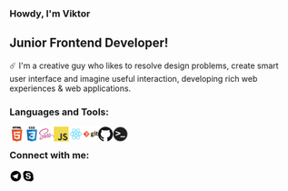 ### Howdy, I'm Viktor

## Junior Frontend Developer!
☄️ I'm a creative guy who likes to resolve design problems, create smart user interface and imagine useful interaction, developing rich web experiences & web applications.



### Languages and Tools:
<img align="left" alt="HTML5" width="26px" src="https://raw.githubusercontent.com/github/explore/80688e429a7d4ef2fca1e82350fe8e3517d3494d/topics/html/html.png" />
<img align="left" alt="CSS3" width="26px" src="https://raw.githubusercontent.com/github/explore/80688e429a7d4ef2fca1e82350fe8e3517d3494d/topics/css/css.png" />
<img align="left" alt="Sass" width="26px" src="https://raw.githubusercontent.com/github/explore/80688e429a7d4ef2fca1e82350fe8e3517d3494d/topics/sass/sass.png" />
<img align="left" alt="JavaScript" width="26px" src="https://raw.githubusercontent.com/github/explore/80688e429a7d4ef2fca1e82350fe8e3517d3494d/topics/javascript/javascript.png" />
<img align="left" alt="React" width="26px" src="https://raw.githubusercontent.com/github/explore/80688e429a7d4ef2fca1e82350fe8e3517d3494d/topics/react/react.png" />
<img align="left" alt="Git" width="26px" src="https://raw.githubusercontent.com/github/explore/80688e429a7d4ef2fca1e82350fe8e3517d3494d/topics/git/git.png" />
<img align="left" alt="GitHub" width="26px" src="https://raw.githubusercontent.com/github/explore/78df643247d429f6cc873026c0622819ad797942/topics/github/github.png" />
<img align="left" alt="HTML5" width="26px" src="https://raw.githubusercontent.com/github/explore/80688e429a7d4ef2fca1e82350fe8e3517d3494d/topics/terminal/terminal.png" />



<br/>

### Connect with me:
[<img align="left" alt="https://t.me/viktish" width="22px" src="https://raw.githubusercontent.com/Automattic/social-logos/98daee5f3e1c028b522c6c54357d4b53c1d69b14/sources/svg/telegram.svg" />][telegram]
[<img align="left" alt="https://join.skype.com/invite/n8QocqoxIzKd" width="22px" src="https://raw.githubusercontent.com/Automattic/social-logos/98daee5f3e1c028b522c6c54357d4b53c1d69b14/sources/svg/skype.svg" />][skype]

<br />


[telegram]: https://t.me/viktish
[skype]: https://join.skype.com/invite/n8QocqoxIzKd

